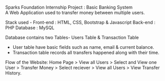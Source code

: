 Sparks Foundation Internship Project : Basic Banking System  
A Web Application used to transfer money between multiple users.

Stack used -
Front-end : HTML, CSS, Bootstrap & Javascript
Back-end : PHP
Database : MySQL

Database contains two Tables- Users Table & Transaction Table

- User table have basic fields such as name, email & current balance.
- Transaction table records all transfers happened along with their time.

Flow of the Website: Home Page > View all Users > Select and View one User > Transfer Money > Select reciever > View all Users > View Transfer History.

